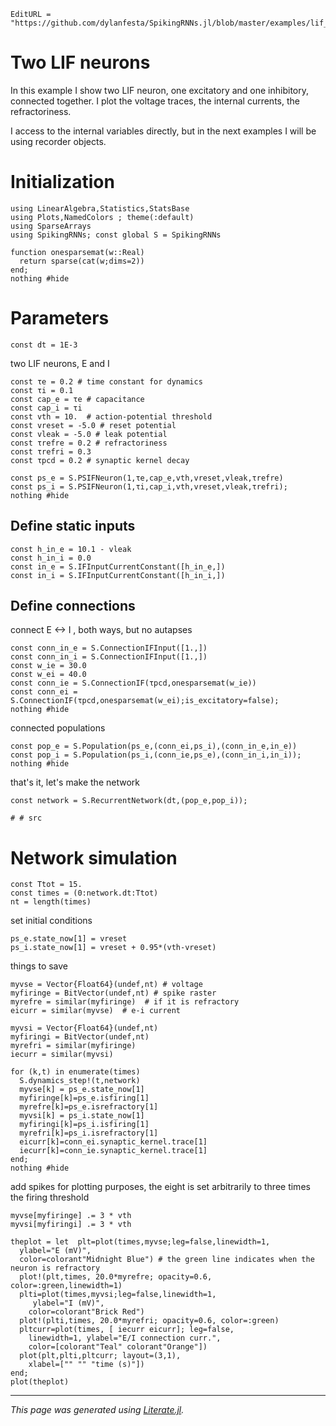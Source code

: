 ```@meta
EditURL = "https://github.com/dylanfesta/SpikingRNNs.jl/blob/master/examples/lif_2neurons.jl"
```

# Two LIF neurons

In this example I show two LIF neuron, one excitatory and one inhibitory,
connected together. I plot the voltage traces, the internal currents, the
refractoriness.

I access to the internal variables directly, but in the next examples I will be using
recorder objects.

# Initialization

````@example lif_2neurons
using LinearAlgebra,Statistics,StatsBase
using Plots,NamedColors ; theme(:default)
using SparseArrays
using SpikingRNNs; const global S = SpikingRNNs

function onesparsemat(w::Real)
  return sparse(cat(w;dims=2))
end;
nothing #hide
````

# Parameters

````@example lif_2neurons
const dt = 1E-3
````

two LIF neurons, E and I

````@example lif_2neurons
const τe = 0.2 # time constant for dynamics
const τi = 0.1
const cap_e = τe # capacitance
const cap_i = τi
const vth = 10.  # action-potential threshold
const vreset = -5.0 # reset potential
const vleak = -5.0 # leak potential
const τrefre = 0.2 # refractoriness
const τrefri = 0.3
const τpcd = 0.2 # synaptic kernel decay

const ps_e = S.PSIFNeuron(1,τe,cap_e,vth,vreset,vleak,τrefre)
const ps_i = S.PSIFNeuron(1,τi,cap_i,vth,vreset,vleak,τrefri);
nothing #hide
````

## Define static inputs

````@example lif_2neurons
const h_in_e = 10.1 - vleak
const h_in_i = 0.0
const in_e = S.IFInputCurrentConstant([h_in_e,])
const in_i = S.IFInputCurrentConstant([h_in_i,])
````

## Define connections

connect E <-> I , both ways, but no autapses

````@example lif_2neurons
const conn_in_e = S.ConnectionIFInput([1.,])
const conn_in_i = S.ConnectionIFInput([1.,])
const w_ie = 30.0
const w_ei = 40.0
const conn_ie = S.ConnectionIF(τpcd,onesparsemat(w_ie))
const conn_ei = S.ConnectionIF(τpcd,onesparsemat(w_ei);is_excitatory=false);
nothing #hide
````

connected populations

````@example lif_2neurons
const pop_e = S.Population(ps_e,(conn_ei,ps_i),(conn_in_e,in_e))
const pop_i = S.Population(ps_i,(conn_ie,ps_e),(conn_in_i,in_i));
nothing #hide
````

that's it, let's make the network

````@example lif_2neurons
const network = S.RecurrentNetwork(dt,(pop_e,pop_i));

# # src
````

# Network simulation

````@example lif_2neurons
const Ttot = 15.
const times = (0:network.dt:Ttot)
nt = length(times)
````

set initial conditions

````@example lif_2neurons
ps_e.state_now[1] = vreset
ps_i.state_now[1] = vreset + 0.95*(vth-vreset)
````

things to save

````@example lif_2neurons
myvse = Vector{Float64}(undef,nt) # voltage
myfiringe = BitVector(undef,nt) # spike raster
myrefre = similar(myfiringe)  # if it is refractory
eicurr = similar(myvse)  # e-i current

myvsi = Vector{Float64}(undef,nt)
myfiringi = BitVector(undef,nt)
myrefri = similar(myfiringe)
iecurr = similar(myvsi)

for (k,t) in enumerate(times)
  S.dynamics_step!(t,network)
  myvse[k] = ps_e.state_now[1]
  myfiringe[k]=ps_e.isfiring[1]
  myrefre[k]=ps_e.isrefractory[1]
  myvsi[k] = ps_i.state_now[1]
  myfiringi[k]=ps_i.isfiring[1]
  myrefri[k]=ps_i.isrefractory[1]
  eicurr[k]=conn_ei.synaptic_kernel.trace[1]
  iecurr[k]=conn_ie.synaptic_kernel.trace[1]
end;
nothing #hide
````

add spikes for plotting purposes, the eight is set arbitrarily to
three times the firing threshold

````@example lif_2neurons
myvse[myfiringe] .= 3 * vth
myvsi[myfiringi] .= 3 * vth

theplot = let  plt=plot(times,myvse;leg=false,linewidth=1,
  ylabel="E (mV)",
  color=colorant"Midnight Blue") # the green line indicates when the neuron is refractory
  plot!(plt,times, 20.0*myrefre; opacity=0.6, color=:green,linewidth=1)
  plti=plot(times,myvsi;leg=false,linewidth=1,
     ylabel="I (mV)",
    color=colorant"Brick Red")
  plot!(plti,times, 20.0*myrefri; opacity=0.6, color=:green)
  pltcurr=plot(times, [ iecurr eicurr]; leg=false,
    linewidth=1, ylabel="E/I connection curr.",
    color=[colorant"Teal" colorant"Orange"])
  plot(plt,plti,pltcurr; layout=(3,1),
    xlabel=["" "" "time (s)"])
end;
plot(theplot)
````

---

*This page was generated using [Literate.jl](https://github.com/fredrikekre/Literate.jl).*

